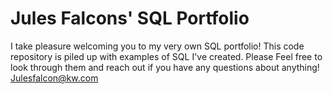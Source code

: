 # Jules Falcons' SQL Portfolio


I take pleasure welcoming you to my very own SQL portfolio! This code repository is piled up with examples of SQL I've created. Please Feel free to look through them and reach out if you have any questions about anything!  Julesfalcon@kw.com
